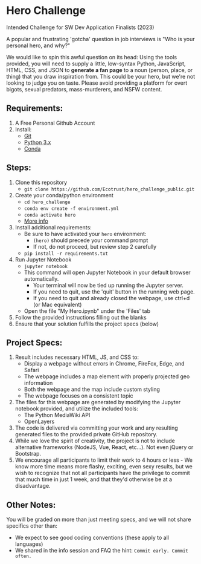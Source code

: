 # Hero Challenge
Intended Challenge for SW Dev Application Finalists (2023)

A popular and frustrating 'gotcha' question in job interviews is "Who is your 
personal hero, and why?"

We would like to spin this awful question on its head: Using the tools 
provided, you will need to supply a little, low-syntax Python, JavaScript, 
HTML, CSS, and JSON to **generate a fan page** to a noun (person, place, or 
thing) that you draw inspiration from. This could be your hero, but we're not 
looking to judge you on taste. Please avoid providing a platform for 
overt bigots, sexual predators, mass-murderers, and NSFW content.

## Requirements:
1. A Free Personal Github Account
2. Install:
   * [Git](https://github.com/git-guides/install-git)
   * [Python 3.x](https://www.python.org/downloads/)
   * [Conda](https://docs.conda.io/projects/conda/en/latest/user-guide/install/index.html)

## Steps:
1. Clone this repository
   * `git clone https://github.com/Ecotrust/hero_challenge_public.git`
2. Create your conda/python environment
   * `cd hero_challenge`
   * `conda env create -f environment.yml`
   * `conda activate hero`
   * [More info](https://docs.conda.io/projects/conda/en/latest/user-guide/tasks/manage-environments.html)
4. Install additional requirements:
    * Be sure to have activated your `hero` environment: 
        * `(hero)` should precede your command prompt
        * If not, do not proceed, but review step 2 carefully
    * `pip install -r requirements.txt`
2. Run Jupyter Notebook
    * `jupyter notebook`
    * This command will open Jupyter Notebook in your default browser automatically.
       * Your terminal will now be tied up running the Jupyter server. 
       * If you need to quit, use the 'quit' button in the running web page.
       * If you need to quit and already closed the webpage, use ctrl+d (or Mac equivalent)
    * Open the file "My Hero.ipynb" under the 'Files' tab
3. Follow the provided instructions filling out the blanks
4. Ensure that your solution fulfills the project specs (below)

## Project Specs:
1. Result includes necessary HTML, JS, and CSS to:
   * Display a webpage without errors in Chrome, FireFox, Edge, and Safari
   * The webpage includes a map element with properly projected geo information
   * Both the webpage and the map include custom styling
   * The webpage focuses on a consistent topic
2. The files for this webpage are generated by modifying the Jupyter notebook
provided, and utilize the included tools:
   * The Python MediaWiki API
   * OpenLayers
3. The code is delivered via committing your work and any resulting generated 
files to the provided private GitHub repository.
4. While we love the spirit of creativity, the project is not to include 
alternative frameworks (NodeJS, Vue, React, etc...). Not even jQuery or 
Bootstrap.
5. We encourage all participants to limit their work to 4 hours or less - 
We know more time means more flashy, exciting, even sexy results, but we
wish to recognize that not all participants have the privilege to commit that
much time in just 1 week, and that they'd otherwise be at a disadvantage.

## Other Notes:
You will be graded on more than just meeting specs, and we will not
share specifics other than:
  * We expect to see good coding conventions (these apply to all languages)
  * We shared in the info session and FAQ the hint: 
    ```Commit early. Commit often.```
